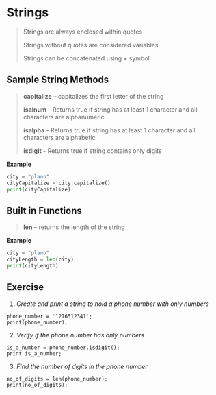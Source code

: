 

# Strings


> Strings are always enclosed within quotes
>
> Strings without quotes are considered variables
>
> Strings can be concatenated using + symbol



## Sample String Methods


> **capitalize** – capitalizes the first letter of the string
>
> **isalnum** - Returns true if string has at least 1 character and all
> characters are alphanumeric.
>
> **isalpha** - Returns true if string has at least 1 character and all
> characters are alphabetic
>
> **isdigit** - Returns true if string contains only digits
>

**Example**

```python
city = "plano"
cityCapitalize = city.capitalize()
print(cityCapitalize)
```

## Built in Functions


> **len** – returns the length of the string

**Example**

```python
city = "plano"
cityLength = len(city)
print(cityLength)
```

## Exercise


1. *Create and print a string to hold a phone number with only numbers*

```
phone_number = '1276512341';
print(phone_number);
```

2.	*Verify if the phone number has only numbers*

```
is_a_number = phone_number.isdigit();
print is_a_number;
```

3. *Find the number of digits in the phone number*

```
no_of_digits = len(phone_number);
print(no_of_digits);
```


